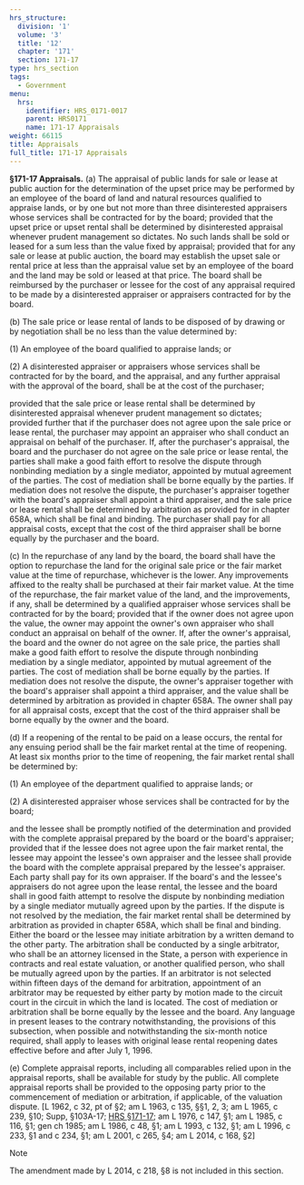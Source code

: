 ```yaml
---
hrs_structure:
  division: '1'
  volume: '3'
  title: '12'
  chapter: '171'
  section: 171-17
type: hrs_section
tags:
  - Government
menu:
  hrs:
    identifier: HRS_0171-0017
    parent: HRS0171
    name: 171-17 Appraisals
weight: 66115
title: Appraisals
full_title: 171-17 Appraisals
---
```

**§171-17 Appraisals.** (a) The appraisal of public lands for sale or lease at public auction for the determination of the upset price may be performed by an employee of the board of land and natural resources qualified to appraise lands, or by one but not more than three disinterested appraisers whose services shall be contracted for by the board; provided that the upset price or upset rental shall be determined by disinterested appraisal whenever prudent management so dictates. No such lands shall be sold or leased for a sum less than the value fixed by appraisal; provided that for any sale or lease at public auction, the board may establish the upset sale or rental price at less than the appraisal value set by an employee of the board and the land may be sold or leased at that price. The board shall be reimbursed by the purchaser or lessee for the cost of any appraisal required to be made by a disinterested appraiser or appraisers contracted for by the board.

(b) The sale price or lease rental of lands to be disposed of by drawing or by negotiation shall be no less than the value determined by:

(1) An employee of the board qualified to appraise lands; or

(2) A disinterested appraiser or appraisers whose services shall be contracted for by the board, and the appraisal, and any further appraisal with the approval of the board, shall be at the cost of the purchaser;

provided that the sale price or lease rental shall be determined by disinterested appraisal whenever prudent management so dictates; provided further that if the purchaser does not agree upon the sale price or lease rental, the purchaser may appoint an appraiser who shall conduct an appraisal on behalf of the purchaser. If, after the purchaser's appraisal, the board and the purchaser do not agree on the sale price or lease rental, the parties shall make a good faith effort to resolve the dispute through nonbinding mediation by a single mediator, appointed by mutual agreement of the parties. The cost of mediation shall be borne equally by the parties. If mediation does not resolve the dispute, the purchaser's appraiser together with the board's appraiser shall appoint a third appraiser, and the sale price or lease rental shall be determined by arbitration as provided for in chapter 658A, which shall be final and binding. The purchaser shall pay for all appraisal costs, except that the cost of the third appraiser shall be borne equally by the purchaser and the board.

(c) In the repurchase of any land by the board, the board shall have the option to repurchase the land for the original sale price or the fair market value at the time of repurchase, whichever is the lower. Any improvements affixed to the realty shall be purchased at their fair market value. At the time of the repurchase, the fair market value of the land, and the improvements, if any, shall be determined by a qualified appraiser whose services shall be contracted for by the board; provided that if the owner does not agree upon the value, the owner may appoint the owner's own appraiser who shall conduct an appraisal on behalf of the owner. If, after the owner's appraisal, the board and the owner do not agree on the sale price, the parties shall make a good faith effort to resolve the dispute through nonbinding mediation by a single mediator, appointed by mutual agreement of the parties. The cost of mediation shall be borne equally by the parties. If mediation does not resolve the dispute, the owner's appraiser together with the board's appraiser shall appoint a third appraiser, and the value shall be determined by arbitration as provided in chapter 658A. The owner shall pay for all appraisal costs, except that the cost of the third appraiser shall be borne equally by the owner and the board.

(d) If a reopening of the rental to be paid on a lease occurs, the rental for any ensuing period shall be the fair market rental at the time of reopening. At least six months prior to the time of reopening, the fair market rental shall be determined by:

(1) An employee of the department qualified to appraise lands; or

(2) A disinterested appraiser whose services shall be contracted for by the board;

and the lessee shall be promptly notified of the determination and provided with the complete appraisal prepared by the board or the board's appraiser; provided that if the lessee does not agree upon the fair market rental, the lessee may appoint the lessee's own appraiser and the lessee shall provide the board with the complete appraisal prepared by the lessee's appraiser. Each party shall pay for its own appraiser. If the board's and the lessee's appraisers do not agree upon the lease rental, the lessee and the board shall in good faith attempt to resolve the dispute by nonbinding mediation by a single mediator mutually agreed upon by the parties. If the dispute is not resolved by the mediation, the fair market rental shall be determined by arbitration as provided in chapter 658A, which shall be final and binding. Either the board or the lessee may initiate arbitration by a written demand to the other party. The arbitration shall be conducted by a single arbitrator, who shall be an attorney licensed in the State, a person with experience in contracts and real estate valuation, or another qualified person, who shall be mutually agreed upon by the parties. If an arbitrator is not selected within fifteen days of the demand for arbitration, appointment of an arbitrator may be requested by either party by motion made to the circuit court in the circuit in which the land is located. The cost of mediation or arbitration shall be borne equally by the lessee and the board. Any language in present leases to the contrary notwithstanding, the provisions of this subsection, when possible and notwithstanding the six-month notice required, shall apply to leases with original lease rental reopening dates effective before and after July 1, 1996.

(e) Complete appraisal reports, including all comparables relied upon in the appraisal reports, shall be available for study by the public. All complete appraisal reports shall be provided to the opposing party prior to the commencement of mediation or arbitration, if applicable, of the valuation dispute. [L 1962, c 32, pt of §2; am L 1963, c 135, §§1, 2, 3; am L 1965, c 239, §10; Supp, §103A-17; [HRS §171-17](/title-12/chapter-171/section-171-17/); am L 1976, c 147, §1; am L 1985, c 116, §1; gen ch 1985; am L 1986, c 48, §1; am L 1993, c 132, §1; am L 1996, c 233, §1 and c 234, §1; am L 2001, c 265, §4; am L 2014, c 168, §2]

Note

The amendment made by L 2014, c 218, §8 is not included in this section.